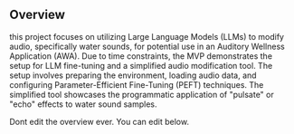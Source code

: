 ## Overview
this project focuses on utilizing Large Language Models (LLMs) to modify audio, specifically water sounds, for potential use in an Auditory Wellness Application (AWA). Due to time constraints, the MVP demonstrates the setup for LLM fine-tuning and a simplified audio modification tool. The setup involves preparing the environment, loading audio data, and configuring Parameter-Efficient Fine-Tuning (PEFT) techniques. The simplified tool showcases the programmatic application of "pulsate" or "echo" effects to water sound samples.

Dont edit the overview ever. You can edit below. 